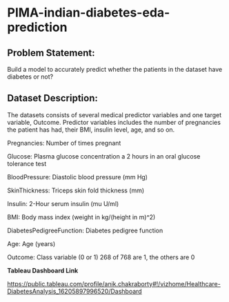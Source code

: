 # PIMA-indian-diabetes-eda-prediction

## Problem Statement:

Build a model to accurately predict whether the patients in the dataset have diabetes or not?

## Dataset Description:

The datasets consists of several medical predictor variables and one target variable, Outcome. Predictor variables includes the number of pregnancies the patient has had, their BMI, insulin level, age, and so on.



Pregnancies: Number of times pregnant

Glucose: Plasma glucose concentration a 2 hours in an oral glucose tolerance test

BloodPressure: Diastolic blood pressure (mm Hg)

SkinThickness: Triceps skin fold thickness (mm)

Insulin: 2-Hour serum insulin (mu U/ml)

BMI: Body mass index (weight in kg/(height in m)^2)

DiabetesPedigreeFunction: Diabetes pedigree function

Age: Age (years)

Outcome: Class variable (0 or 1) 268 of 768 are 1, the others are 0



**Tableau Dashboard Link**

https://public.tableau.com/profile/anik.chakraborty#!/vizhome/Healthcare-DiabetesAnalysis_16205897996520/Dashboard

